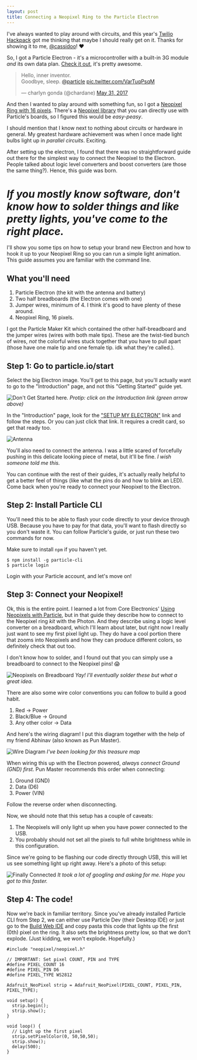 ```yaml
---
layout: post
title: Connecting a Neopixel Ring to the Particle Electron
---
```


I've always wanted to play around with circuits, and this year's [Twilio Hackpack](https://hackpack.cc/) got me thinking that maybe I should really get on it. Thanks for showing it to me, [@cassidoo](http://cassidoo.co/)! ❤️

So, I got a Particle Electron - it's a microcontroller with a built-in 3G module *and* its own data plan. [Check it out](https://www.particle.io/products/hardware/electron-cellular-dev-kit), it's pretty awesome.

<blockquote class="twitter-tweet" data-lang="en"><p lang="en" dir="ltr">Hello, inner inventor.<br>Goodbye, sleep. <a href="https://twitter.com/particle">@particle</a> <a href="https://t.co/VarTuqPsqM">pic.twitter.com/VarTuqPsqM</a></p>&mdash; charlyn gonda (@chardane) <a href="https://twitter.com/chardane/status/870009536219721728">May 31, 2017</a></blockquote>
<script async src="//platform.twitter.com/widgets.js" charset="utf-8"></script>

And then I wanted to play around with something fun, so I got a [Neopixel Ring with 16 pixels](https://www.adafruit.com/product/1463). There's a [Neopixel library](https://github.com/technobly/Particle-NeoPixel) that you can directly use with Particle's boards, so I figured this would be *easy-peasy*.

I should mention that I know next to nothing about circuits or hardware in general. My greatest hardware achievement was when I once made light bulbs light up in *parallel circuits*. Exciting.

After setting up the electron, I found that there was no straightforward guide out there for the simplest way to connect the Neopixel to the Electron. People talked about logic level converters and boost converters (are those the same thing?). Hence, this guide was born.

# *If you mostly know software, don't know how to solder things and like pretty lights, you've come to the right place.*

I'll show you some tips on how to setup your brand new Electron and how to hook it up to your Neopixel Ring so you can run a simple light animation. This guide assumes you are familiar with the command line.

## What you'll need
1. Particle Electron (the kit with the antenna and battery)
2. Two half breadboards (the Electron comes with one)
3. Jumper wires, minimum of 4. I think it's good to have plenty of these around.
4. Neopixel Ring, 16 pixels.

I got the Particle Maker Kit which contained the other half-breadboard and the jumper wires (wires with both male tips). These are the twist-tied bunch of wires, *not* the colorful wires stuck together that you have to pull apart (those have one male tip and one female tip. idk what they're called.).

## Step 1: Go to particle.io/start

Select the big Electron image. You'll get to this page, but you'll actually want to go to the "Introduction" page, and not this "Getting Started" guide yet.

![Don't Get Started here.](images/posts/getting-started-nah.png)
*Protip: click on the Introduction link (green arrow above)*

In the "Introduction" page, look for the ["SETUP MY ELECTRON"](https://setup.particle.io/) link and follow the steps. Or you can just click that link. It requires a credit card, so get that ready too.

![Antenna](images/posts/its-gonna-be-ok-antenna.png)

You'll also need to connect the antenna. I was a little scared of forcefully pushing in this delicate looking piece of metal, but it'll be fine. *I wish someone told me this.*

You can continue with the rest of their guides, it's actually really helpful to get a better feel of things (like what the pins do and how to blink an LED). Come back when you're ready to connect your Neopixel to the Electron.

## Step 2: Install Particle CLI

You'll need this to be able to flash your code directly to your device through USB. Because you have to pay for that data, you'll want to flash directly so you don't waste it. You can follow Particle's guide, or just run these two commands for now.

Make sure to install `npm` if you haven't yet.
```
$ npm install -g particle-cli
$ particle login
```
Login with your Particle account, and let's move on!

## Step 3: Connect your Neopixel!

Ok, this is the entire point. I learned a lot from Core Electronics' [Using Neopixels with Particle](https://core-electronics.com.au/tutorials/using-neopixels-with-particle.html), but in that guide they describe how to connect to the Neopixel ring *kit* with the Photon. And they describe using a logic level converter on a breadboard, which I'll learn about later, but right now I really just want to see my first pixel light up. They do have a cool portion there that zooms into Neopixels and how they can produce different colors, so definitely check that out too.

I don't know how to solder, and I found out that you can simply use a breadboard to connect to the Neopixel pins! 😱

![Neopixels on Breadboard](images/posts/breadboard-yay.jpg)
*Yay! I'll eventually solder these but what a great idea.*

There are also some wire color conventions you can follow to build a good habit.
1. Red -> Power
2. Black/Blue -> Ground
3. Any other color -> Data

And here's the wiring diagram! I put this diagram together with the help of my friend Abhinav (also known as Pun Master).

![Wire Diagram](images/posts/neopixel-and-electron.jpg)
*I've been looking for this treasure map*

When wiring this up with the Electron powered, *always connect Ground (GND) first*. Pun Master recommends this order when connecting:
1. Ground (GND)
2. Data (D6)
3. Power (VIN)

Follow the reverse order when disconnecting.

Now, we should note that this setup has a couple of caveats:
1. The Neopixels will only light up when you have power connected to the USB.
2. You probably should not set all the pixels to full white brightness while in this configuration.

Since we're going to be flashing our code directly through USB, this will let us see something light up right away. Here's a photo of this setup:

![Finally Connected](images/posts/setup.jpg)
*It took a lot of googling and asking for me. Hope you got to this faster.*

## Step 4: The code!

Now we're back in familiar territory. Since you've already installed Particle CLI from Step 2, we can either use Particle Dev (their Desktop IDE) or just go to the [Build Web IDE](https://build.particle.io/build/new) and copy pasta this code that lights up the first (0th) pixel on the ring. It also sets the brightness pretty low, so that we don't explode. (Just kidding, we won't explode. Hopefully.)

```
#include "neopixel/neopixel.h"

// IMPORTANT: Set pixel COUNT, PIN and TYPE
#define PIXEL_COUNT 16
#define PIXEL_PIN D6
#define PIXEL_TYPE WS2812

Adafruit_NeoPixel strip = Adafruit_NeoPixel(PIXEL_COUNT, PIXEL_PIN, PIXEL_TYPE);

void setup() {
  strip.begin();
  strip.show();
}

void loop() {
  // Light up the first pixel
  strip.setPixelColor(0, 50,50,50);
  strip.show();
  delay(500);
}
```
